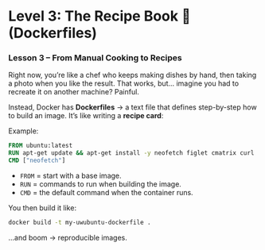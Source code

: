 # **Level 3: The Recipe Book 📖 (Dockerfiles)**

### **Lesson 3 – From Manual Cooking to Recipes**

Right now, you’re like a chef who keeps making dishes by hand, then taking a photo when you like the result. That works, but… imagine you had to recreate it on another machine? Painful.

Instead, Docker has **Dockerfiles** → a text file that defines step-by-step how to build an image.
It’s like writing a **recipe card**:

Example:

```dockerfile
FROM ubuntu:latest
RUN apt-get update && apt-get install -y neofetch figlet cmatrix curl
CMD ["neofetch"]
```

* `FROM` = start with a base image.
* `RUN` = commands to run when building the image.
* `CMD` = the default command when the container runs.

You then build it like:

```bash
docker build -t my-uwubuntu-dockerfile .
```

…and boom → reproducible images.